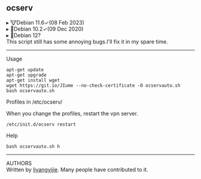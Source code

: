## ocserv  
 
▸ 🐮Debian 11.6✓(08 Feb 2023)  
▸ 👾Debian 10.2✓(09 Dec 2020)  
▸ 🐛Debian 12?  
This script still has some annoying bugs.I'll fix it in my spare time.  

___
Usage  
```
apt-get update
apt-get upgrade
apt-get install wget
wget https://git.io/JIume --no-check-certificate -O ocservauto.sh
bash ocservauto.sh
```

Profiles in /etc/ocserv/  

When you change the profiles, restart the vpn server.  
```
/etc/init.d/ocserv restart
```

Help  
```
bash ocservauto.sh h
```
___
AUTHORS  
Written by [liyangyijie]( https://www.github.com/fanyueciyuan/eazy-for-ss/tree/master/ocservauto). Many people have contributed to it.

